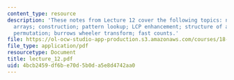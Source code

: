 ```yaml
---
content_type: resource
description: 'These notes from Lecture 12 cover the following topics: notation; suffix
  arrays; construction; pattern lookup; LCP enhancement; structure of a suffix array
  permutation; burrows wheeler transform; fast counts.'
file: https://ol-ocw-studio-app-production.s3.amazonaws.com/courses/18-417-introduction-to-computational-molecular-biology-fall-2004/4bcb2459df6be70d5b0da5e8d4742aa0_lecture_12.pdf
file_type: application/pdf
resourcetype: Document
title: lecture_12.pdf
uid: 4bcb2459-df6b-e70d-5b0d-a5e8d4742aa0
---
```

